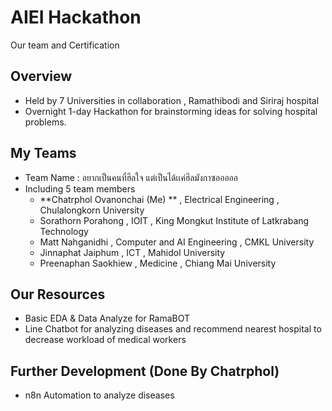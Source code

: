 # AIEI Hackathon 
Our team and Certification
[]()

## Overview
- Held by 7 Universities in collaboration , Ramathibodi and Siriraj hospital
- Overnight 1-day Hackathon for brainstorming ideas for solving hospital problems.

## My Teams
- Team Name : อยากเป็นคนที่ฮีลใจ แต่เป็นได้เเค่ฮีลมังกาซอออออ
- Including 5 team members
  - **Chatrphol Ovanonchai (Me) ** , Electrical Engineering , Chulalongkorn University
  - Sorathorn Porahong , IOIT , King Mongkut Institute of Latkrabang Technology
  - Matt Nahganidhi , Computer and AI Engineering , CMKL University
  - Jinnaphat Jaiphum , ICT , Mahidol University
  - Preenaphan Saokhiew , Medicine , Chiang Mai University
 
## Our Resources
- Basic EDA & Data Analyze for RamaBOT
- Line Chatbot for analyzing diseases and recommend nearest hospital to decrease workload of medical workers

## Further Development (Done By Chatrphol) 
- n8n Automation to analyze diseases
